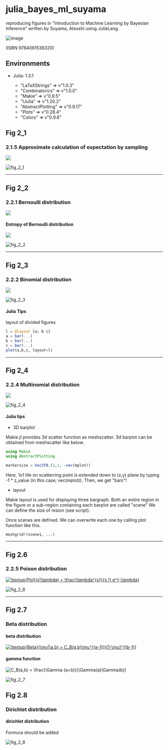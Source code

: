 # julia_bayes_ml_suyama
reproducing figures in "Introduction to Machine Learning by Bayesian Inference" written by Suyama, Atsushi using JuliaLang.

![image](https://user-images.githubusercontent.com/36175603/74348688-6d580500-4df6-11ea-8883-780d44352897.png)

(ISBN 9784061538320)

## Environments

- Julia: 1.3.1

  - "LaTeXStrings"     => v"1.0.3"
  - "Combinatorics"    => v"1.0.0"
  - "Makie"            => v"0.9.5"
  - "IJulia"           => v"1.20.2"
  - "AbstractPlotting" => v"0.9.17"
  - "Plots"            => v"0.28.4"
  - "Colors"           => v"0.9.6"


## Fig 2_1
### 2.1.5 Approximate calculation of expectation by sampling

<img src="https://latex.codecogs.com/gif.latex?\left&space;\langle&space;f(x)&space;\right&space;\rangle_{p(x)}&space;\approx&space;\frac{1}{L}&space;\sum_{l=1}^{L}f(x^{(l)})"/>


![fig_2_1](https://github.com/triwave33/julia_bayes_ml_suyama/blob/master/fig_2_1.png)


________________________________________

## Fig 2_2
### 2.2.1 Bernoulli distribution

<img src="https://latex.codecogs.com/gif.latex?\textup{Bern}&space;(x|\mu)&space;=&space;\mu^x(1-\mu)^{1-x}"/>
 
 #### Entropy of Bernoulli distribution
 
 <img src="https://latex.codecogs.com/gif.latex?H[\textup{Bern}&space;(x|\mu)]&space;=&space;-\mu&space;\textup{ln}&space;\mu&space;-&space;(1-\mu)&space;\textup{ln}&space;(1-\mu)"/>
 
 

![fig_2_2](https://github.com/triwave33/julia_bayes_ml_suyama/blob/master/fig_2_2.png)

________________________________________


## Fig 2_3
### 2.2.2 Binomial distribution

<img src="https://latex.codecogs.com/gif.latex?\mathrm{Bin}(m|M,&space;\mu)&space;=&space;\,{}_M&space;\mathrm{C}_m&space;\mu^m(1-\mu)^{M-m}"/>


![fig_2_3](https://github.com/triwave33/julia_bayes_ml_suyama/blob/master/fig_2_3.png)


#### Julia Tips

layout of divided figures

```JUlia
l = @layout [a; b c]
a = bar(...)
b = bar(...)
c = bar(...)
plot(a,b,c, layout=l)
```

____________________________________________________________


## Fig 2_4
### 2.2.4 Multinomial distribution

<img src="https://latex.codecogs.com/gif.latex?\textup{Mult}(m|\pi,&space;M)&space;=&space;M!\prod_{k=1}^{K}\frac{\pi_k^{m_{k}}}{m_k&space;!}"/>


![fig_2_4](https://github.com/triwave33/julia_bayes_ml_suyama/blob/master/fig_2_4.png)


#### Julia tips

- 3D barplot

Makie.jl provides 3d scatter function as meshscatter.
3d barplot can be obtained from meshscatter like below.

```Julia 
using Makie
using AbstractPlotting

markersize = Vec3f0.(1,1, -vec(mplot))
```
Here, 1x1 tile on scatterring point is extended down to (x,y) plane by typing -1 * z_value (in this case; vec(mplot)). Then, we get "bars"!

- layout

Makie layout is used for displaying three bargraph.
Both an entire region in the figure or a sub-region containing each barplot are called "scene"
We can define the size of resion (see script).

Once scenes are defined. We can overwrite each one by calling plot function like this.

```
meshgrid!(scene1, ...)
```

________________________________________

## Fig 2.6
### 2.2.5 Poison distribution

<a href="https://www.codecogs.com/eqnedit.php?latex=\textup{Poi}(x|\lambda)&space;=&space;\frac{\lambda^{x}}{x&space;!}&space;e^{-\lambda}" target="_blank"><img src="https://latex.codecogs.com/gif.latex?\textup{Poi}(x|\lambda)&space;=&space;\frac{\lambda^{x}}{x&space;!}&space;e^{-\lambda}" title="\textup{Poi}(x|\lambda) = \frac{\lambda^{x}}{x !} e^{-\lambda}" /></a>


![fig_2_6](https://github.com/triwave33/julia_bayes_ml_suyama/blob/master/fig_2_6.png)


__________________________________________

## Fig 2.7
### Beta distribution

#### beta distribution
<a href="https://www.codecogs.com/eqnedit.php?latex=\textup{Beta}(\mu|\a,b)&space;=&space;C_B(a,b)\mu^{(a-1)})(1-\mu)^{(b-1)}" target="_blank"><img src="https://latex.codecogs.com/gif.latex?\textup{Beta}(\mu|\a,b)&space;=&space;C_B(a,b)\mu^{(a-1)})(1-\mu)^{(b-1)}" title="\textup{Beta}(\mu|\a,b) = C_B(a,b)\mu^{(a-1)})(1-\mu)^{(b-1)}" /></a>


 #### gamma function
 <img src="https://latex.codecogs.com/gif.latex?C_B(a,b)&space;=&space;\frac{\Gamma&space;(a&plus;b)}{\Gamma(a)\Gamma(b)}" title="C_B(a,b) = \frac{\Gamma (a+b)}{\Gamma(a)\Gamma(b)}" /></a>


![fig_2_7](https://github.com/triwave33/julia_bayes_ml_suyama/blob/master/fig_2_7.png)


## Fig 2.8
### Dirichlet distribution

#### dirichlet distribution
Formura should be added


![fig_2_8](https://github.com/triwave33/julia_bayes_ml_suyama/blob/master/fig_2_8.png)

